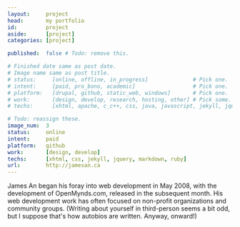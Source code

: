 ```yaml
---
layout:     project
head:       my portfolio
id:         project
aside:      [project]
categories: [project]

published:  false # Todo: remove this.

# Finished date same as post date.
# Image name same as post title.
# status:     [online, offline, in_progress]              # Pick one.
# intent:     [paid, pro_bono, academic]                  # Pick one.
# platform:   [drupal, github, static_web, windows]       # Pick one.
# work:       [design, develop, research, hosting, other] # Pick some.
# techs:      [xhtml, apache, c_c++, css, java, javascript, jekyll, jquery, markdown, mssql, mysql, nginx, php, pylons, python, ruby, sqlite, unity, vba] # Pick some.

# Todo: reassign these.
image_num:  3
status:     online
intent:     paid
platform:   github
work:       [design, develop]
techs:      [xhtml, css, jekyll, jquery, markdown, ruby]
url:        http://jamesan.ca
---
```

James An began his foray into web development in May 2008, with the development of OpenMynds.com, released in the subsequent month. His web development work has often focused on non-profit organizations and community groups. (Writing about yourself in third-person seems a bit odd, but I suppose that's how autobios are written. Anyway, onward!)